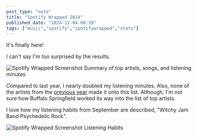 ```yaml
---
post_type: "note" 
title: "Spotify Wrapped 2024"
published_date: "2024-12-04 08:39"
tags: ["music","spotify","spotifywrapped","stats"]
---
```


It's finally here! 

I can't say I'm too surprised by the results. 

![Spotify Wrapped Screenshot Summary of top artists, songs, and listening minutes](/assets/images/feed/spotify-wrapped-2024-0.png)

Compared to last year, I nearly doubled my listening minutes. Also, none of the artists from the [previous year](/notes/spotify-wrapped-2023) made it onto this list. Although, I'm not sure how Buffalo Springfield worked its way into the list of top artists. 

I love how my listening habits from September are described, "Witchy Jam Band Psychedelic Rock". 

![Spotify Wrapped Screenshot Listening Habits](/assets/images/feed/spotify-wrapped-2024-1.png)